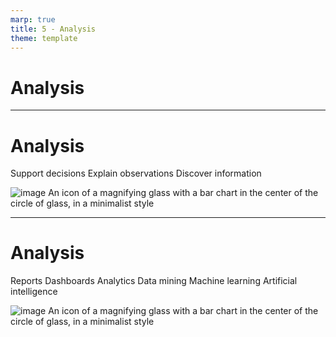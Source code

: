 ```yaml
---
marp: true
title: 5 - Analysis
theme: template
---
```


<!-- _class: title-only -->

# Analysis

---

<!-- _class: title-two-content-left-center -->

# Analysis

Support decisions
Explain observations
Discover information

![image An icon of a magnifying glass with a bar chart in the center of the circle of glass, in a minimalist style](images/placeholder.png)

---

<!-- _class: title-two-content-left-center -->

# Analysis

Reports
Dashboards
Analytics
Data mining
Machine learning
Artificial intelligence

![image An icon of a magnifying glass with a bar chart in the center of the circle of glass, in a minimalist style](images/placeholder.png)
